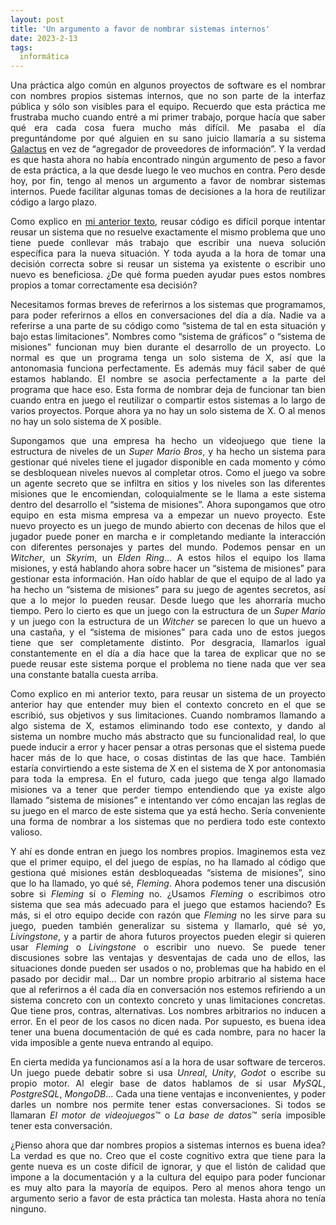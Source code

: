 ```yaml
---
layout: post
title: 'Un argumento a favor de nombrar sistemas internos'
date: 2023-2-13
tags:
  informática
---
```

<p style='text-align: justify;'>Una práctica algo común en algunos proyectos de software es el nombrar con nombres propios sistemas internos, que no son parte de la interfaz pública y sólo son visibles para el equipo. Recuerdo que esta práctica me frustraba mucho cuando entré a mi primer trabajo, porque hacía que saber qué era cada cosa fuera mucho más difícil. Me pasaba el día preguntándome por qué alguien en su sano juicio llamaría a su sistema <a href="https://www.youtube.com/watch?v=y8OnoxKotPQ">Galactus</a> en vez de “agregador de proveedores de información”. Y la verdad es que hasta ahora no había encontrado ningún argumento de peso a favor de esta práctica, a la que desde luego le veo muchos en contra. Pero desde hoy, por fin, tengo al menos un argumento a favor de nombrar sistemas internos. Puede facilitar algunas tomas de decisiones a la hora de reutilizar código a largo plazo.</p>

<p style='text-align: justify;'>Como explico en <a href="https://asielorz.github.io/reusar-codigo-es-dificil/">mi anterior texto</a>, reusar código es difícil porque intentar reusar un sistema que no resuelve exactamente el mismo problema que uno tiene puede conllevar más trabajo que escribir una nueva solución específica para la nueva situación. Y toda ayuda a la hora de tomar una decisión correcta sobre si reusar un sistema ya existente o escribir uno nuevo es beneficiosa. ¿De qué forma pueden ayudar pues estos nombres propios a tomar correctamente esa decisión?</p>

<p style='text-align: justify;'>Necesitamos formas breves de referirnos a los sistemas que programamos, para poder referirnos a ellos en conversaciones del día a día. Nadie va a referirse a una parte de su código como “sistema de tal en esta situación y bajo estas limitaciones”. Nombres como “sistema de gráficos” o “sistema de misiones” funcionan muy bien durante el desarrollo de un proyecto. Lo normal es que un programa tenga un solo sistema de X, así que la antonomasia funciona perfectamente. Es además muy fácil saber de qué estamos hablando. El nombre se asocia perfectamente a la parte del programa que hace eso. Esta forma de nombrar deja de funcionar tan bien cuando entra en juego el reutilizar o compartir estos sistemas a lo largo de varios proyectos. Porque ahora ya no hay un solo sistema de X. O al menos no hay un solo sistema de X posible.</p>

<p style='text-align: justify;'>Supongamos que una empresa ha hecho un videojuego que tiene la estructura de niveles de un <i>Super Mario Bros</i>, y ha hecho un sistema para gestionar qué niveles tiene el jugador disponible en cada momento y cómo se desbloquean niveles nuevos al completar otros. Como el juego va sobre un agente secreto que se infiltra en sitios y los niveles son las diferentes misiones que le encomiendan, coloquialmente se le llama a este sistema dentro del desarrollo el “sistema de misiones”. Ahora supongamos que otro equipo en esta misma empresa va a empezar un nuevo proyecto. Este nuevo proyecto es un juego de mundo abierto con decenas de hilos que el jugador puede poner en marcha e ir completando mediante la interacción con diferentes personajes y partes del mundo. Podemos pensar en un <i>Witcher</i>, un <i>Skyrim</i>, un <i>Elden Ring</i>… A estos hilos el equipo los llama misiones, y está hablando ahora sobre hacer un “sistema de misiones” para gestionar esta información. Han oído hablar de que el equipo de al lado ya ha hecho un “sistema de misiones” para su juego de agentes secretos, así que a lo mejor lo pueden reusar. Desde luego que les ahorraría mucho tiempo. Pero lo cierto es que un juego con la estructura de un <i>Super Mario</i> y un juego con la estructura de un <i>Witcher</i> se parecen lo que un huevo a una castaña, y el “sistema de misiones” para cada uno de estos juegos tiene que ser completamente distinto. Por desgracia, llamarlos igual constantemente en el día a día hace que la tarea de explicar que no se puede reusar este sistema porque el problema no tiene nada que ver sea una constante batalla cuesta arriba.</p>

<p style='text-align: justify;'>Como explico en mi anterior texto, para reusar un sistema de un proyecto anterior hay que entender muy bien el contexto concreto en el que se escribió, sus objetivos y sus limitaciones. Cuando nombramos llamando a algo sistema de X, estamos eliminando todo ese contexto, y dando al sistema un nombre mucho más abstracto que su funcionalidad real, lo que puede inducir a error y hacer pensar a otras personas que el sistema puede hacer más de lo que hace, o cosas distintas de las que hace. También estaría convirtiendo a este sistema de X en el sistema de X por antonomasia para toda la empresa. En el futuro, cada juego que tenga algo llamado misiones va a tener que perder tiempo entendiendo que ya existe algo llamado “sistema de misiones” e intentando ver cómo encajan las reglas de su juego en el marco de este sistema que ya está hecho. Sería conveniente una forma de nombrar a los sistemas que no perdiera todo este contexto valioso.</p>

<p style='text-align: justify;'>Y ahí es donde entran en juego los nombres propios. Imaginemos esta vez que el primer equipo, el del juego de espías, no ha llamado al código que gestiona qué misiones están desbloqueadas “sistema de misiones”, sino que lo ha llamado, yo qué sé, <i>Fleming</i>. Ahora podemos tener una discusión sobre si <i>Fleming</i> sí o <i>Fleming</i> no. ¿Usamos <i>Fleming</i> o escribimos otro sistema que sea más adecuado para el juego que estamos haciendo? Es más, si el otro equipo decide con razón que <i>Fleming</i> no les sirve para su juego, pueden también generalizar su sistema y llamarlo, qué sé yo, <i>Livingstone</i>, y a partir de ahora futuros proyectos pueden elegir si quieren usar <i>Fleming</i> o <i>Livingstone</i> o escribir uno nuevo. Se puede tener discusiones sobre las ventajas y desventajas de cada uno de ellos, las situaciones donde pueden ser usados o no, problemas que ha habido en el pasado por decidir mal… Dar un nombre propio arbitrario al sistema hace que al referirnos a él cada día en conversación nos estemos refiriendo a un sistema concreto con un contexto concreto y unas limitaciones concretas. Que tiene pros, contras, alternativas. Los nombres arbitrarios no inducen a error. En el peor de los casos no dicen nada. Por supuesto, es buena idea tener una buena documentación de qué es cada nombre, para no hacer la vida imposible a gente nueva entrando al equipo.</p>

<p style='text-align: justify;'>En cierta medida ya funcionamos así a la hora de usar software de terceros. Un juego puede debatir sobre si usa <i>Unreal</i>, <i>Unity</i>, <i>Godot</i> o escribe su propio motor. Al elegir base de datos hablamos de si usar <i>MySQL</i>, <i>PostgreSQL</i>, <i>MongoDB</i>… Cada una tiene ventajas e inconvenientes, y poder darles un nombre nos permite tener estas conversaciones. Si todos se llamaran <i>El motor de videojuegos</i>™️ o <i>La base de datos</i>™️ sería imposible tener esta conversación.</p>

<p style='text-align: justify;'>¿Pienso ahora que dar nombres propios a sistemas internos es buena idea? La verdad es que no. Creo que el coste cognitivo extra que tiene para la gente nueva es un coste difícil de ignorar, y que el listón de calidad que impone a la documentación y a la cultura del equipo para poder funcionar es muy alto para la mayoría de equipos. Pero al menos ahora tengo un argumento serio a favor de esta práctica tan molesta. Hasta ahora no tenía ninguno.</p>